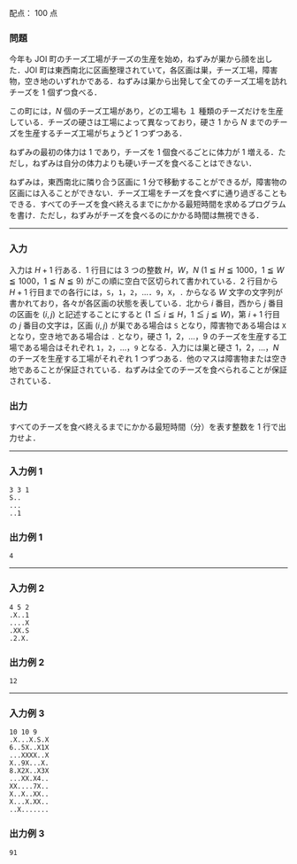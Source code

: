 配点： $100$ 点

### 問題
今年も JOI 町のチーズ工場がチーズの生産を始め，ねずみが巣から顔を出した．JOI 町は東西南北に区画整理されていて，各区画は巣，チーズ工場，障害物，空き地のいずれかである．ねずみは巣から出発して全てのチーズ工場を訪れチーズを $1$ 個ずつ食べる．

この町には，$N$ 個のチーズ工場があり，どの工場も $１$ 種類のチーズだけを生産している．チーズの硬さは工場によって異なっており，硬さ $1$ から $N$ までのチーズを生産するチーズ工場がちょうど $1$ つずつある．

ねずみの最初の体力は $1$ であり，チーズを $1$ 個食べるごとに体力が $1$ 増える．ただし，ねずみは自分の体力よりも硬いチーズを食べることはできない．

ねずみは，東西南北に隣り合う区画に $1$ 分で移動することができるが，障害物の区画には入ることができない．チーズ工場をチーズを食べずに通り過ぎることもできる．すべてのチーズを食べ終えるまでにかかる最短時間を求めるプログラムを書け．ただし，ねずみがチーズを食べるのにかかる時間は無視できる．

---

### 入力
入力は $H+1$ 行ある．$1$ 行目には $3$ つの整数 $H，W，N$ ($1 \leqq H \leqq 1000$，$1 \leqq W \leqq 1000$，$1 \leqq N \leqq 9$) がこの順に空白で区切られて書かれている．$2$ 行目から $H + 1$ 行目までの各行には，`S`，`1`，`2`，$\ldots$．`9`，`X`，`.` からなる $W$ 文字の文字列が書かれており，各々が各区画の状態を表している．北から $i$ 番目，西から $j$ 番目の区画を $(i, j)$ と記述することにすると ($1 \leqq i \leqq H$，$1 \leqq j \leqq W$)，第 $i + 1$ 行目の $j$ 番目の文字は，区画 $(i, j)$ が巣である場合は `S` となり，障害物である場合は `X` となり，空き地である場合は `.` となり，硬さ $1$，$2$，$\ldots$，$9$ のチーズを生産する工場である場合はそれぞれ `1`，`2`，$\ldots$，`9` となる．入力には巣と硬さ $1$，$2$，$\ldots$，$N$ のチーズを生産する工場がそれぞれ $1$ つずつある．他のマスは障害物または空き地であることが保証されている．ねずみは全てのチーズを食べられることが保証されている．

### 出力
すべてのチーズを食べ終えるまでにかかる最短時間（分）を表す整数を $1$ 行で出力せよ．

---

### 入力例 1
~~~
3 3 1
S..
...
..1
~~~

### 出力例 1
~~~
4
~~~

---

### 入力例 2
~~~
4 5 2
.X..1
....X
.XX.S
.2.X.
~~~

### 出力例 2
~~~
12
~~~

---

### 入力例 3
~~~
10 10 9
.X...X.S.X
6..5X..X1X
...XXXX..X
X..9X...X.
8.X2X..X3X
...XX.X4..
XX....7X..
X..X..XX..
X...X.XX..
..X.......
~~~

### 出力例 3
~~~
91
~~~
